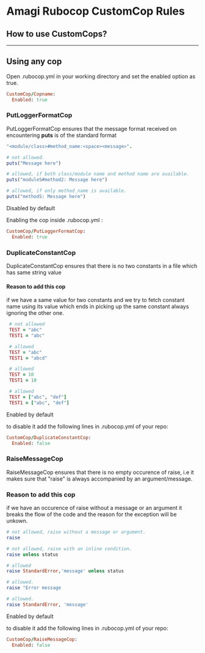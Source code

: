 # Amagi Rubocop CustomCop Rules

## How to use CustomCops?
***
**Using any cop**
---
Open .rubocop.yml in your working directory and set the enabled option as true.
~~~ruby
CustomCop/Copname: 
  Enabled: true
~~~
### PutLoggerFormatCop
PutLoggerFormatCop ensures that the message format received on encountering **puts** is of the standard format 
~~~ruby
"<module/class>#method_name:<space><message>". 
~~~

~~~ ruby
# not allowed.
puts("Message here")
~~~

~~~ruby
# allowed, if both class/module name and method name are available.
puts("moduleS#method2: Message here")
~~~

~~~ruby
# allowed, if only method_name is available.
puts("methodS: Message here")
~~~
Disabled by default

Enabling the cop inside .rubocop.yml :
~~~ruby
CustomCop/PutLoggerFormatCop:
  Enabled: true
~~~

### DuplicateConstantCop
DuplicateConstantCop ensures that there is no two constants in a file which has same string value

#### Reason to add this cop
if we have a same value for two constants and we try to fetch constant name using its value which ends in picking up the same constant always ignoring the other one. 

~~~ruby
 # not allowed
 TEST = "abc"
 TEST1 = "abc"
~~~

~~~ruby
 # allowed
 TEST = "abc"
 TEST1 = "abcd"
~~~

~~~ruby
 # allowed
 TEST = 10
 TEST1 = 10
~~~

~~~ruby
 # allowed
 TEST = ["abc", "def"]
 TEST1 = ["abc", "def"]
~~~

Enabled by default

to disable it add the following lines in .rubocop.yml of your repo:
~~~ruby
CustomCop/DuplicateConstantCop:
  Enabled: false
~~~

### RaiseMessageCop
RaiseMessageCop ensures that there is no empty occurence of raise, i.e it makes sure that "raise" is always accompanied by an argument/message.

### Reason to add this cop
if we have an occurence of raise without a message or an argument it breaks the flow of the code and the reason for the exception will be unkown.

~~~ ruby
# not allowed, raise without a message or argument.
raise
~~~

~~~ruby
# not allowed, raise with an inline condition.
raise unless status
~~~

~~~ruby
# allowed
raise StandardError,'message' unless status
~~~

~~~ ruby
# allowed.
raise "Error message
~~~

~~~ ruby
# allowed.
raise StandardError, 'message'
~~~

Enabled by default

to disable it add the following lines in .rubocop.yml of your repo:
~~~ruby
CustomCop/RaiseMessageCop:
  Enabled: false
~~~